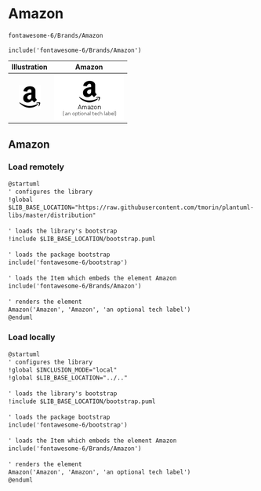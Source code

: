 # Amazon


```text
fontawesome-6/Brands/Amazon
```

```text
include('fontawesome-6/Brands/Amazon')
```



| Illustration | Amazon |
| :---: | :---: |
| ![illustration for Illustration](../../fontawesome-6/Brands/Amazon.png) | ![illustration for Amazon](../../fontawesome-6/Brands/Amazon.Local.png) |




## Amazon

### Load remotely
```plantuml
@startuml
' configures the library
!global $LIB_BASE_LOCATION="https://raw.githubusercontent.com/tmorin/plantuml-libs/master/distribution"

' loads the library's bootstrap
!include $LIB_BASE_LOCATION/bootstrap.puml

' loads the package bootstrap
include('fontawesome-6/bootstrap')

' loads the Item which embeds the element Amazon
include('fontawesome-6/Brands/Amazon')

' renders the element
Amazon('Amazon', 'Amazon', 'an optional tech label')
@enduml
```

### Load locally
```plantuml
@startuml
' configures the library
!global $INCLUSION_MODE="local"
!global $LIB_BASE_LOCATION="../.."

' loads the library's bootstrap
!include $LIB_BASE_LOCATION/bootstrap.puml

' loads the package bootstrap
include('fontawesome-6/bootstrap')

' loads the Item which embeds the element Amazon
include('fontawesome-6/Brands/Amazon')

' renders the element
Amazon('Amazon', 'Amazon', 'an optional tech label')
@enduml
```

